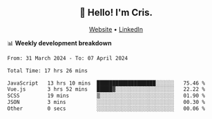 
<h2 align="center">👋 Hello! I'm Cris.</h2>
<p align="center">
  <a href="https://www.criscunas.dev">Website</a> •
  <a href="https://www.linkedin.com/in/cristophercunas/">LinkedIn</a> 
</p>


📊 **Weekly development breakdown**
<!--START_SECTION:waka-->

```txt
From: 31 March 2024 - To: 07 April 2024

Total Time: 17 hrs 26 mins

JavaScript   13 hrs 10 mins  ███████████████████░░░░░░   75.46 %
Vue.js       3 hrs 52 mins   █████▓░░░░░░░░░░░░░░░░░░░   22.22 %
SCSS         19 mins         ▒░░░░░░░░░░░░░░░░░░░░░░░░   01.90 %
JSON         3 mins          ░░░░░░░░░░░░░░░░░░░░░░░░░   00.30 %
Other        0 secs          ░░░░░░░░░░░░░░░░░░░░░░░░░   00.06 %
```

<!--END_SECTION:waka-->
